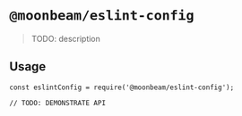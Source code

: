 # `@moonbeam/eslint-config`

> TODO: description

## Usage

```
const eslintConfig = require('@moonbeam/eslint-config');

// TODO: DEMONSTRATE API
```
